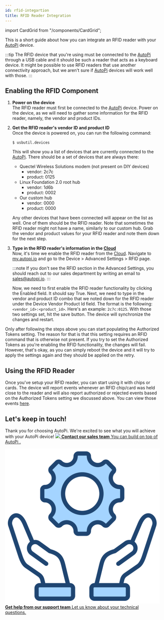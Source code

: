 ```yaml
---
id: rfid-integartion
title: RFID Reader Integration
---
```

import CardGrid from "/components/CardGrid";

This is a short guide about how you can integrate an RFID reader with your [AutoPi](https://www.autopi.io) device.

:::tip
The RFID device that you're using must be connected to the [AutoPi](https://www.autopi.io) through a USB cable and it should be such a reader
that acts as a keyboard device. It might be possible to use RFID readers that use another connectivity approach, but we
aren't sure if [AutoPi](https://www.autopi.io) devices will work well with those.
:::

## Enabling the RFID Component

1. **Power on the device**  
   The RFID reader must first be connected to the [AutoPi](https://www.autopi.io) device. Power on the device, as we will need to gather some
   information for the RFID reader, namely, the vendor and product IDs.

2. **Get the RFID reader's vendor ID and product ID**  
   Once the device is powered on, you can run the following command:
   ```
   $ usbutil.devices
   ```
   This will show you a list of devices that are currently connected to the [AutoPi](https://www.autopi.io). There should be a set of devices
   that are always there:
   - Quectel Wireless Solutions modem (not present on DIY devices)
     - vendor: 2c7c
     - product: 0125
   - Linux Foundation 2.0 root hub
     - vendor: 1d6b
     - product: 0002
   - Our custom hub
     - vendor: 0000
     - product: 0000

   Any other devices that have been connected will appear on the list as well. One of them should be the RFID reader.
   Note that sometimes the RFID reader might not have a name, similarly to our custom hub. Grab the vendor and product
   values for your RFID reader and note them down for the next step.

3. **Type in the RFID reader's information in the [Cloud](https://www.autopi.io/software-platform/cloud-management)**  
   Now, it's time we enable the RFID reader from the [Cloud](https://www.autopi.io/software-platform/cloud-management). Navigate to [my.autopi.io](https://my.autopi.io) and go to
   the Device > Advanced Settings > RFID page.

   :::note
   If you don't see the RFID section in the Advanced Settings, you should reach out to our sales department by writing
   an email to sales@autopi.io.
   :::

   Now, we need to first enable the RFID reader functionality by clicking the Enabled field. It should say True. Next,
   we need to type in the vendor and product ID combo that we noted down for the RFID reader under the Device Vendor
   Product Id field. The format is the following: `<vendor_id>:<product_id>`. Here's an example: `2c7c:0125`. With those
   two settings set, hit the save button. The device will synchronize the changes and restart.

Only after following the steps above you can start populating the Authorized Tokens setting. The reason for that is that
this setting requires an RFID command that is otherwise not present. If you try to set the Authorized Tokens as you're
enabling the RFID functionality, the changes will fail. However, that's okay, as you can simply reboot the device and it
will try to apply the settings again and they should be applied on the retry.

## Using the RFID Reader

Once you've setup your RFID reader, you can start using it with chips or cards. The device will report events whenever
an RFID chip/card was held close to the reader and will also report authorized or rejected events based on the
Authorized Tokens setting we discussed above. You can view those events [here](/cloud/device_management/events/system.md#rfid-events).


## Let's keep in touch!
Thank you for choosing AutoPi. We're excited to see what you will achieve with your AutoPi device! 
<CardGrid home>
[![](/img/shared/favicon.ico) **Contact our sales team** You can build on top of AutoPi .](https://www.autopi.io/contact/)

[![](/img/shared/support_icon.png) **Get help from our support team** Let us know about your technical questions.](https://www.autopi.io/support/)

</CardGrid>